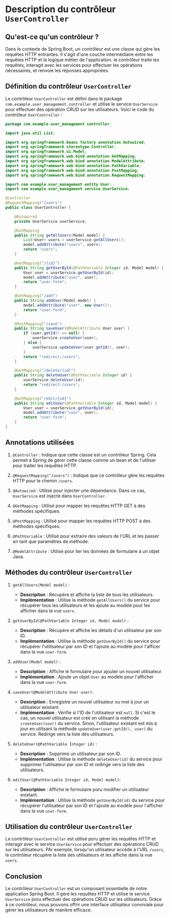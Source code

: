 # Description du contrôleur `UserController`

## Qu'est-ce qu'un contrôleur ?

Dans le contexte de Spring Boot, un contrôleur est une classe qui gère les requêtes HTTP entrantes. Il s'agit d'une couche intermédiaire entre les requêtes HTTP et la logique métier de l'application. le contrôleur traite les requêtes, interagit avec les services pour effectuer les opérations nécessaires, et renvoie les réponses appropriées.

## Définition du contrôleur `UserController`

Le contrôleur `UserController` est défini dans le package `com.example.user_management.controller` et utilise le service `UserService` pour effectuer des opération CRUD sur les utilisateurs. Voici le code du contrôleur `UserController` :

```java
package com.example.user_management.controller;

import java.util.List;

import org.springframework.beans.factory.annotation.Autowired;
import org.springframework.stereotype.Controller;
import org.springframework.ui.Model;
import org.springframework.web.bind.annotation.GetMapping;
import org.springframework.web.bind.annotation.ModelAttribute;
import org.springframework.web.bind.annotation.PathVariable;
import org.springframework.web.bind.annotation.PostMapping;
import org.springframework.web.bind.annotation.RequestMapping;

import com.example.user_management.entity.User;
import com.example.user_management.service.UserService;

@Controller
@RequestMapping("/users")
public class UserController {

    @Autowired
    private UserService userService;

    @GetMapping
    public String getAllUsers(Model model) {
        List<User> users = userService.getAllUsers();
        model.addAttribute("users", users);
        return "users";
    }

    @GetMapping("/{id}")
    public String getUserById(@PathVariable Integer id, Model model) {
        User user = userService.getUserById(id);
        model.addAttribute("user", user);
        return "user-form";
    }

    @GetMapping("/add")
    public String addUser(Model model) {
        model.addAttribute("user", new User());
        return "user-form";
    }

    @PostMapping("/save")
    public String saveUser(@ModelAttribute User user) {
        if (user.getId() == null) {
            userService.createUser(user);
        } else {
            userService.updateUser(user.getId(), user);
        }
        return "redirect:/users";
    }

    @GetMapping("/delete/{id}")
    public String deleteUser(@PathVariable Integer id) {
        userService.deleteUser(id);
        return "redirect:/users";
    }

    @GetMapping("/edit/{id}")
    public String editUser(@PathVariable Integer id, Model model) {
        User user = userService.getUserById(id);
        model.addAttribute("user", user);
        return "user-form";
    }
}
```

## Annotations utilisées

1. `@Controller` : Indique que cette classe est un contrôleur Spring. Cela permet à Spring de gérer cette classe comme un bean et de l'utiliser pour traiter les requêtes HTTP.

2. `@RequestMapping("/users")` : Indique que ce contrôleur gère les requêtes HTTP pour le chemin `/users`.

3. `@Autowired` : Utilisé pour injecter une dépendance. Dans ce cas, `UserService` est injecté dans `UserController`.

4. `@GetMapping` : Utilisé pour mapper les requêtes HTTP GET à des méthodes spécifiques.

5. `@PostMapping` : Utilisé pour mapper les requêtes HTTP POST à des méthodes spécifiques.

6. `@PathVariable` : Utilisé pour extraire des valeurs de l'URL et les passer en tant que paramètres de méthode.

7. `@ModelAttribute` : Utilisé pour lier les données de formulaire à un objet Java.

## Méthodes du contrôleur `UserController`

1. `getAllUsers(Model model)` :
    - **Descripiton** : Récupère et affiche la liste de tous les utilisateurs.
    - **Implémentation** : Utilise la méthode `getAllUsers()` du service pour récupérer tous les utilisateurs et les ajoute au modèle pour les afficher dans la vue `users`.

2. `getUserById(@PathVariable Integer id, Model model)` :
    - **Description** : Récupère et affiche les détails d'un utilisateur par son ID.
    - **Implémentation** : Utilise la méthode `getUserById()` du service pour récupérer l'utilisateur par son ID et l'ajoute au modèle pour l'afficer dans la vue `user-form`.

3. `addUser(Model model)` :
    - **Description** : Affiche le formulaire pour ajouter un nouvel utilisateur.
    - **Implémentation** : Ajoute un objet `User` au modèle pour l'afficher dans la vue `user-form`.

4. `saveUser(@ModelAttribute User user)`:
    - **Description** : Enregistre un nouvel utilisateur ou met à jour un utilisateur existant.
    - **Implémentation** : Vérifie si l'ID de l'utilisateur est `null`. Si c'est le cas, un nouvel utilisateur est créé en utilisant la méthode `createUser(user)` du service. Sinon, l'utilisateur existant est mis à jour en utilisant la méthode `updateUser(user.getId(), user)` du service. Redirige vers la liste des utilisateurs.

5. `deleteUser(@PathVariable Integer id)` :
    - **Description** : Supprime un utilisateur par son ID.
    - **Implémentation** : Utilise la méthode `deleteUser(id)` du service pour supprimer l'utilisateur par son ID et redirige vers la liste des utilisateurs.

6. `editUser(@PathVariable Integer id, Model model)`:
    - **Description** : Affiche le formulaire poru modifier un utilisateur existant.
    - **Implémentation** : Utilise la méthode `getUserById(id)` du service pour récupérer l'utilisateur par son ID et l'ajoute au modèle pour l'afficher dans la vue `user-form`.

## Utilisation du contrôleur `UserController`

Le contrôleur `UserController` est utilisé poru gérer les requêtes HTTP et interagir avec le service `UserService` pour effectuer des opérations CRUD sur les utilisateurs. PAr exemple, lorsqu'un utilisateur accède à l'URL `/users`, le contrôleur récupère la liste des utilisateurs et les affiche dans la vue `users`.

## Conclusion

Le contrôleur `UserController` est un composant essentielle de notre application Spring Boot. Il gère les requêtes HTTP et utilise le service `UserService` poru effectuer des opérations CRUD sur les utilisateurs. Grâce à ce contrôleur, nous pouvons offrir une interface utilisateur conviviale pour gérer les utilisateurs de manière efficace.